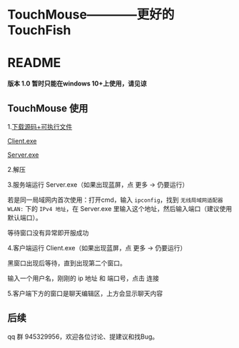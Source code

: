 # TouchMouse————更好的TouchFish

# README

**版本 1.0 暂时只能在windows 10+上使用，请见谅**

## TouchMouse 使用

1.[下载源码+可执行文件](https://easylink.cc/8s4tnv)

[Client.exe](https://easylink.cc/opvhx4)

[Server.exe](https://easylink.cc/f37a1)

2.解压

3.服务端运行 Server.exe（如果出现蓝屏，点 更多 -> 仍要运行）

若是同一局域网内首次使用：打开cmd，输入 `ipconfig`，找到 `无线局域网适配器 WLAN:` 下的 `IPv4 地址`，在 Server.exe 里输入这个地址，然后输入端口（建议使用默认端口）。

等待窗口没有异常即开服成功

4.客户端运行 Client.exe（如果出现蓝屏，点 更多 -> 仍要运行）

黑窗口出现后等待，直到出现第二个窗口。

输入一个用户名，刚刚的 ip 地址 和 端口号，点击 连接

5.客户端下方的窗口是聊天编辑区，上方会显示聊天内容

## 后续

qq 群 945329956，欢迎各位讨论、提建议和找Bug。
